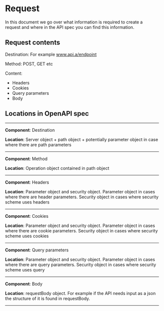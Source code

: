 # Request

In this document we go over what information is required to create a request and where in the API spec you can find this information. 

## Request contents

Destination: For example www.api.a/endpoint

Method: POST, GET etc

Content: 
  * Headers
  * Cookies
  * Query parameters
  * Body

## Locations in OpenAPI spec
---

**Component**: Destination

**Location**: Server object + path object + potentially parameter object in case where there are path parameters

---

**Component**: Method

**Location**: Operation object contained in path object

---

**Component**: Headers

**Location**: Parameter object and security object. Parameter object in cases where there are header parameters. Security object in cases where security scheme uses headers

---

**Component**: Cookies

**Location**: Parameter object and security object. Parameter object in cases where there are cookie parameters. Security object in cases where security scheme uses cookies

---

**Component**: Query parameters

**Location**: Parameter object and security object. Parameter object in cases where there are query parameters. Security object in cases where security scheme uses query

---

**Component**: Body

**Location**: requestBody object. For example if the API needs input as a json the structure of it is found in requestBody.

---